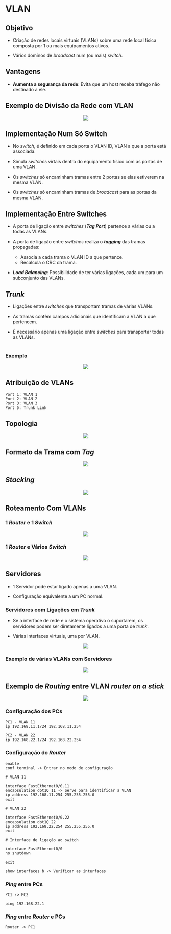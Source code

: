# __VLAN__

## __Objetivo__

* Criação de redes locais virtuais (VLANs) sobre uma rede local física composta por 1 ou mais equipamentos ativos.

* Vários domínos de _broadcast_ num (ou mais) _switch_.

## __Vantagens__

* __Aumenta a segurança da rede__: Evita que um host receba tráfego não destinado a ele.

## __Exemplo de Divisão da Rede com VLAN__

<div align=center>

![](imgs/13.png)

</div>

## __Implementação Num Só Switch__

* No _switch_, é definido em cada porta o VLAN ID, VLAN a que a porta está associada.

* Simula _switches_ virtais dentro do equipamento físico com as portas de uma VLAN.

* Os _switches_ só encaminham tramas entre 2 portas se elas estiverem na mesma VLAN.

* Os _switches_ só encaminham tramas de _broadcast_ para as portas da mesma VLAN.

## __Implementação Entre Switches__

* A porta de ligação entre _switches_ (___Tag Port___) pertence a várias ou a todas as VLANs.

* A porta de ligação entre _switches_ realiza o ___tagging___ das tramas propagadas:
    * Associa a cada trama o VLAN ID a que pertence.
    * Recalcula o CRC da trama.

* ___Load Balancing___: Possibilidade de ter várias ligações, cada um para um subconjunto das VLANs.

## ___Trunk___

* Ligações entre _switches_ que transportam tramas de várias VLANs.

* As tramas contêm campos adicionais que identificam a VLAN a que pertencem.

* É necessário apenas uma ligação entre _switches_ para transportar todas as VLANs.

#

### __Exemplo__

<div align=center>

![](imgs/14.png)

</div>

## __Atribuição de VLANs__

```
Port 1: VLAN 1
Port 2: VLAN 2
Port 3: VLAN 3
Port 5: Trunk Link
```

## __Topologia__

<div align=center>

![](imgs/15.png)

</div>

## __Formato da Trama com _Tag___

<div align=center>

![](imgs/16.png)

</div>

## ___Stacking___

<div align=center>

![](imgs/17.png)

</div>

## __Roteamento Com VLANs__

### __1 _Router_ e 1 _Switch___

<div align=center>

![](imgs/18.png)

</div>

### __1 _Router_ e Vários _Switch___

<div align=center>

![](imgs/19.png)

</div>

## __Servidores__

* 1 Servidor pode estar ligado apenas a uma VLAN.

* Configuração equivalente a um PC normal.

### __Servidores com Ligações em _Trunk___

* Se a interface de rede e o sistema operativo o suportarem, os servidores podem ser diretamente ligados a uma porta de _trunk_.

* Várias interfaces virtuais, uma por VLAN.

<div align=center>

![](imgs/20.png)

</div>

### __Exemplo de várias VLANs com Servidores__

<div align=center>

![](imgs/21.png)

</div>

## __Exemplo de _Routing_ entre VLAN _router on a stick___

<div align=center>

![](imgs/22.png)

</div>

### __Configuração dos PCs__

```
PC1 - VLAN 11
ip 192.168.11.1/24 192.168.11.254

PC2 - VLAN 22
ip 192.168.22.1/24 192.168.22.254
```

### __Configuração do _Router___

```
enable
conf terminal -> Entrar no modo de configuração

# VLAN 11

interface FastEthernet0/0.11
encapsulation dot1Q 11 -> Serve para identificar a VLAN
ip address 192.168.11.254 255.255.255.0
exit

# VLAN 22

interface FastEthernet0/0.22
encapsulation dot1Q 22
ip address 192.168.22.254 255.255.255.0
exit

# Interface de ligação ao switch

interface FastEthernet0/0
no shutdown

exit

show interfaces b -> Verificar as interfaces
```

### ___Ping_ entre PCs__

```
PC1 -> PC2

ping 192.168.22.1
```

### ___Ping_ entre _Router_ e PCs__

```
Router -> PC1

